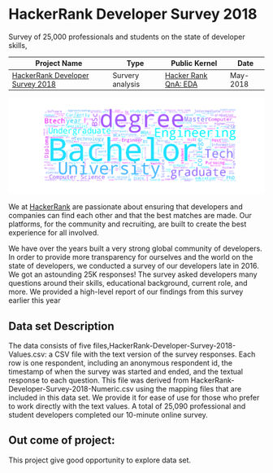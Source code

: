 # HackerRank Developer Survey 2018
Survey of 25,000 professionals and students on the state of developer skills,


| Project Name | Type  | Public Kernel | Date |
| ------ | ------ | ------ | ------ | 
| [HackerRank Developer Survey 2018](https://www.kaggle.com/hackerrank/developer-survey-2018/home) | Survery analysis | [Hacker Rank QnA: EDA](https://www.kaggle.com/sudhirnl7/hacker-rank-qna-eda) | May-2018 |

![Education](cloud.png)

We at [HackerRank](https://www.hackerrank.com) are passionate about ensuring that developers and companies can find each other and that the best matches are made. Our platforms, for the community and recruiting, are built to create the best experience for all involved.

We have over the years built a very strong global community of developers. In order to provide more transparency for ourselves and the world on the state of developers, we conducted a survey of our developers late in 2016. We got an astounding 25K responses! The survey asked developers many questions around their skills, educational background, current role, and more. We provided a high-level report of our findings from this survey earlier this year

## Data set Description
The data consists of five files,HackerRank-Developer-Survey-2018-Values.csv: a CSV file with the text version of the survey responses. Each row is one respondent, including an anonymous respondent id, the timestamp of when the survey was started and ended, and the textual response to each question. This file was derived from HackerRank-Developer-Survey-2018-Numeric.csv using the mapping files that are included in this data set. We provide it for ease of use for those who prefer to work directly with the text values. A total of 25,090 professional and student developers completed our 10-minute online survey.


## Out come of project:
This project give good opportunity to explore data set.
